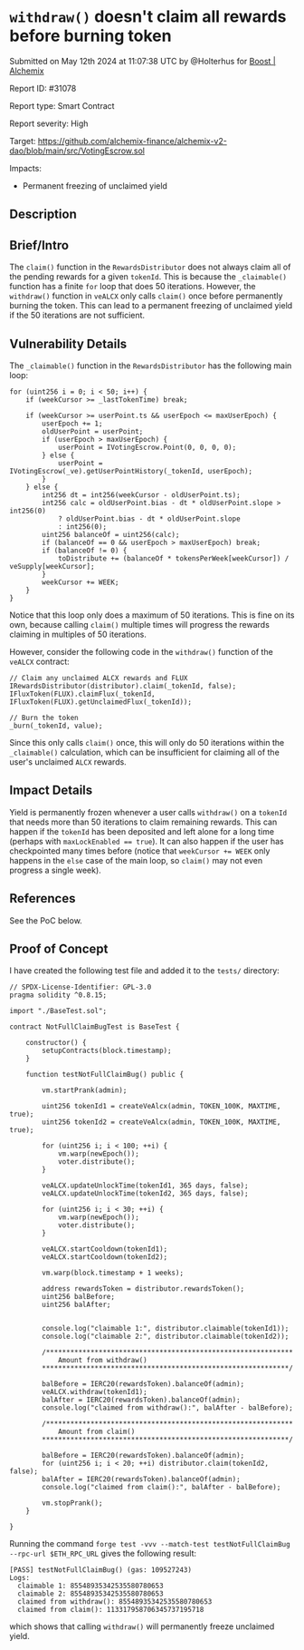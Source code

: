 
# `withdraw()` doesn't claim all rewards before burning token

Submitted on May 12th 2024 at 11:07:38 UTC by @Holterhus for [Boost | Alchemix](https://immunefi.com/bounty/alchemix-boost/)

Report ID: #31078

Report type: Smart Contract

Report severity: High

Target: https://github.com/alchemix-finance/alchemix-v2-dao/blob/main/src/VotingEscrow.sol

Impacts:
- Permanent freezing of unclaimed yield

## Description
## Brief/Intro
The `claim()` function in the `RewardsDistributor` does not always claim all of the pending rewards for a given `tokenId`. This is because the `_claimable()` function has a finite `for` loop that does 50 iterations. However, the `withdraw()` function in `veALCX` only calls `claim()` once before permanently burning the token. This can lead to a permanent freezing of unclaimed yield if the 50 iterations are not sufficient.

## Vulnerability Details
The `_claimable()` function in the `RewardsDistributor` has the following main loop:

```solidity
for (uint256 i = 0; i < 50; i++) {
    if (weekCursor >= _lastTokenTime) break;

    if (weekCursor >= userPoint.ts && userEpoch <= maxUserEpoch) {
        userEpoch += 1;
        oldUserPoint = userPoint;
        if (userEpoch > maxUserEpoch) {
            userPoint = IVotingEscrow.Point(0, 0, 0, 0);
        } else {
            userPoint = IVotingEscrow(_ve).getUserPointHistory(_tokenId, userEpoch);
        }
    } else {
        int256 dt = int256(weekCursor - oldUserPoint.ts);
        int256 calc = oldUserPoint.bias - dt * oldUserPoint.slope > int256(0)
            ? oldUserPoint.bias - dt * oldUserPoint.slope
            : int256(0);
        uint256 balanceOf = uint256(calc);
        if (balanceOf == 0 && userEpoch > maxUserEpoch) break;
        if (balanceOf != 0) {
            toDistribute += (balanceOf * tokensPerWeek[weekCursor]) / veSupply[weekCursor];
        }
        weekCursor += WEEK;
    }
}
```

Notice that this loop only does a maximum of 50 iterations. This is fine on its own, because calling `claim()` multiple times will progress the rewards claiming in multiples of 50 iterations.

However, consider the following code in the `withdraw()` function of the `veALCX` contract:

```solidity
// Claim any unclaimed ALCX rewards and FLUX
IRewardsDistributor(distributor).claim(_tokenId, false);
IFluxToken(FLUX).claimFlux(_tokenId, IFluxToken(FLUX).getUnclaimedFlux(_tokenId));

// Burn the token
_burn(_tokenId, value);
```

Since this only calls `claim()` once, this will only do 50 iterations within the `_claimable()` calculation, which can be insufficient for claiming all of the user's unclaimed `ALCX` rewards.


## Impact Details
Yield is permanently frozen whenever a user calls `withdraw()` on a `tokenId` that needs more than 50 iterations to claim remaining rewards. This can happen if the `tokenId` has been deposited and left alone for a long time (perhaps with `maxLockEnabled == true`). It can also happen if the user has checkpointed many times before (notice that `weekCursor += WEEK` only happens in the `else` case of the main loop, so `claim()` may not even progress a single week).

## References
See the PoC below.


## Proof of Concept

I have created the following test file and added it to the `tests/` directory:


```solidity
// SPDX-License-Identifier: GPL-3.0
pragma solidity ^0.8.15;

import "./BaseTest.sol";

contract NotFullClaimBugTest is BaseTest {

    constructor() {
        setupContracts(block.timestamp);
    }

    function testNotFullClaimBug() public {

        vm.startPrank(admin);

        uint256 tokenId1 = createVeAlcx(admin, TOKEN_100K, MAXTIME, true);
        uint256 tokenId2 = createVeAlcx(admin, TOKEN_100K, MAXTIME, true);

        for (uint256 i; i < 100; ++i) {
            vm.warp(newEpoch());
            voter.distribute();
        }

        veALCX.updateUnlockTime(tokenId1, 365 days, false);
        veALCX.updateUnlockTime(tokenId2, 365 days, false);

        for (uint256 i; i < 30; ++i) {
            vm.warp(newEpoch());
            voter.distribute();
        }

        veALCX.startCooldown(tokenId1);
        veALCX.startCooldown(tokenId2);

        vm.warp(block.timestamp + 1 weeks);

        address rewardsToken = distributor.rewardsToken();
        uint256 balBefore;
        uint256 balAfter;


        console.log("claimable 1:", distributor.claimable(tokenId1));
        console.log("claimable 2:", distributor.claimable(tokenId2));

        /*************************************************************
            Amount from withdraw()
        *************************************************************/

        balBefore = IERC20(rewardsToken).balanceOf(admin);
        veALCX.withdraw(tokenId1);
        balAfter = IERC20(rewardsToken).balanceOf(admin);
        console.log("claimed from withdraw():", balAfter - balBefore);

        /*************************************************************
            Amount from claim()
        *************************************************************/

        balBefore = IERC20(rewardsToken).balanceOf(admin);
        for (uint256 i; i < 20; ++i) distributor.claim(tokenId2, false);
        balAfter = IERC20(rewardsToken).balanceOf(admin);
        console.log("claimed from claim():", balAfter - balBefore);

        vm.stopPrank();
    }

}
```

Running the command `forge test -vvv --match-test testNotFullClaimBug --rpc-url $ETH_RPC_URL` gives the following result:


```
[PASS] testNotFullClaimBug() (gas: 109527243)
Logs:
  claimable 1: 85548935342535580780653
  claimable 2: 85548935342535580780653
  claimed from withdraw(): 85548935342535580780653
  claimed from claim(): 113317958706345737195718
```

which shows that calling `withdraw()` will permanently freeze unclaimed yield.